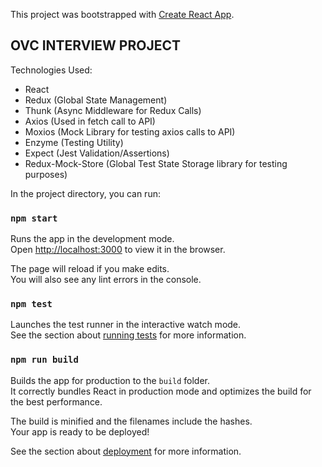 This project was bootstrapped with [Create React App](https://github.com/facebook/create-react-app).

## OVC INTERVIEW PROJECT

Technologies Used:

- React
- Redux (Global State Management)
- Thunk (Async Middleware for Redux Calls)
- Axios (Used in fetch call to API)
- Moxios (Mock Library for testing axios calls to API)
- Enzyme (Testing Utility)
- Expect (Jest Validation/Assertions)
- Redux-Mock-Store (Global Test State Storage library for testing purposes)

In the project directory, you can run:

### `npm start`

Runs the app in the development mode.<br>
Open [http://localhost:3000](http://localhost:3000) to view it in the browser.

The page will reload if you make edits.<br>
You will also see any lint errors in the console.

### `npm test`

Launches the test runner in the interactive watch mode.<br>
See the section about [running tests](https://facebook.github.io/create-react-app/docs/running-tests) for more information.

### `npm run build`

Builds the app for production to the `build` folder.<br>
It correctly bundles React in production mode and optimizes the build for the best performance.

The build is minified and the filenames include the hashes.<br>
Your app is ready to be deployed!

See the section about [deployment](https://facebook.github.io/create-react-app/docs/deployment) for more information.
